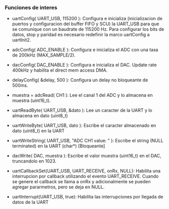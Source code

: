### Funciones de interes

- uartConfig( UART_USB, 115200 ): Configura e inicializa (inicializacion de puertos y configuracion del buffer FIFO y SCU) la UART_USB para que se comunique con un baudrate de 115200 Hz. Para configurar los bits de datos, stop y paridad es necesario redefinir la marco uartConfig a uartInit2.

- adcConfig( ADC_ENABLE ): Configura e inicializa el ADC con una tasa de 200kHz (MAX_SAMPLE/2).

- dacConfig( DAC_ENABLE ): Configura e inicializa el DAC. Update rate 400kHz y habilita el direct mem access DMA.

- delayConfig( &delay, 500 ): Configura un delay no bloqueante de 500ms.

- muestra = adcRead( CH1 ): Lee el canal 1 del ADC y lo almacena en muestra (uint16_t).

- uartReadByte( UART_USB, &dato ): Lee un caracter de la UART y lo almacena en dato (uint8_t)

- uartWriteByte( UART_USB, dato ): Escribe el caracter almacenado en dato (uint8_t) en la UART

- uartWriteString( UART_USB, "ADC CH1 value: " ): Escribe el string (NULL terminated) en la UART (char*) [Bloqueante]

- dacWrite( DAC, muestra ): Escribe el valor muestra (uint16_t) en el DAC, truncandolo en 1023.

- uartCallbackSet(UART_USB, UART_RECEIVE, onRx, NULL): Habilita una interrupcion por callback utilizando el evento UART_RECEIVE. Cuando se genere el callback se llama a onRx y adicionalmente se pueden agregar pararmetros, pero se deja en NULL.

- uartInterrupt(UART_USB, true): Habilita las interrupciones por llegada de datos de la UART
